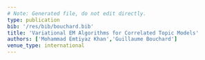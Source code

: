 ```yaml
---
# Note: Generated file, do not edit directly.
type: publication
bib: '/res/bib/bouchard.bib'
title: 'Variational EM Algorithms for Correlated Topic Models'
authors: ['Mohammad Emtiyaz Khan','Guillaume Bouchard']
venue_type: international
---
```

